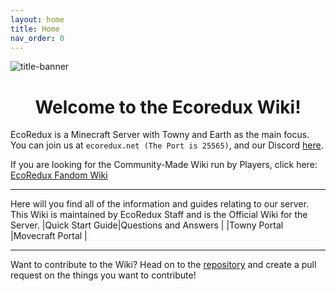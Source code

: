 ```yaml
---
layout: home
title: Home
nav_order: 0
---
```



![title-banner](https://media.discordapp.net/attachments/1096551392631590956/1140896468144750592/eocreduxs2.png)

# <div align="center"> Welcome to the Ecoredux Wiki! </div>
EcoRedux is a Minecraft Server with Towny and Earth as the main focus.
You can join us at `ecoredux.net (The Port is 25565)`,
and our Discord [here](discord.gg/ecoredux).

If you are looking for the Community-Made Wiki run by Players, click here: [EcoRedux Fandom Wiki](https://ecoredux.fandom.com/wiki/EcoRedux_Wiki)


---

Here will you find all of the information and guides relating to our server.
This Wiki is maintained by EcoRedux Staff and is the Official Wiki for the Server.
|Quick Start Guide|Questions and Answers |
|Towny Portal  |Movecraft Portal |

---
Want to contribute to the Wiki? Head on to the [repository](https://github.com/EcoRedux/EcoRedux-Wiki) and create a pull request on the things you want to contribute!
